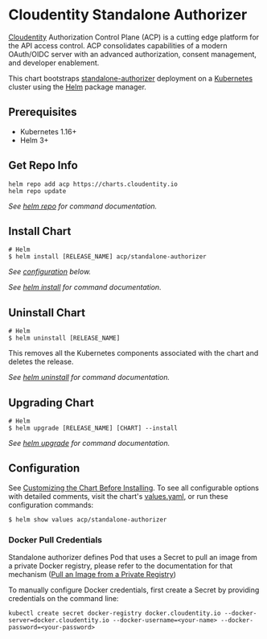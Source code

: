 # Cloudentity Standalone Authorizer

[Cloudentity](https://cloudentity.com/) Authorization Control Plane (ACP) is a cutting edge platform for the API access control. ACP consolidates capabilities of a modern OAuth/OIDC server with an advanced authorization, consent management, and developer enablement.

This chart bootstraps [standalone-authorizer](https://docs.authorization.cloudentity.com/guides/developer/protect/standalone/) deployment on a [Kubernetes](http://kubernetes.io) cluster using the [Helm](https://helm.sh) package manager.

## Prerequisites

- Kubernetes 1.16+
- Helm 3+

## Get Repo Info

```console
helm repo add acp https://charts.cloudentity.io
helm repo update
```

_See [helm repo](https://helm.sh/docs/helm/helm_repo/) for command documentation._

## Install Chart

```console
# Helm
$ helm install [RELEASE_NAME] acp/standalone-authorizer
```

_See [configuration](#configuration) below._

_See [helm install](https://helm.sh/docs/helm/helm_install/) for command documentation._

## Uninstall Chart

```console
# Helm
$ helm uninstall [RELEASE_NAME]
```

This removes all the Kubernetes components associated with the chart and deletes the release.

_See [helm uninstall](https://helm.sh/docs/helm/helm_uninstall/) for command documentation._

## Upgrading Chart

```console
# Helm
$ helm upgrade [RELEASE_NAME] [CHART] --install
```

_See [helm upgrade](https://helm.sh/docs/helm/helm_upgrade/) for command documentation._

## Configuration

See [Customizing the Chart Before Installing](https://helm.sh/docs/intro/using_helm/#customizing-the-chart-before-installing). To see all configurable options with detailed comments, visit the chart's [values.yaml](./values.yaml), or run these configuration commands:

```console
$ helm show values acp/standalone-authorizer
```

### Docker Pull Credentials

Standalone authorizer defines Pod that uses a Secret to pull an image from a private Docker registry, please refer to the documentation for that mechanism ([Pull an Image from a Private Registry](https://kubernetes.io/docs/tasks/configure-pod-container/pull-image-private-registry/))

To manually configure Docker credentials, first create a Secret by providing credentials on the command line:

```console
kubectl create secret docker-registry docker.cloudentity.io --docker-server=docker.cloudentity.io --docker-username=<your-name> --docker-password=<your-password>
```

